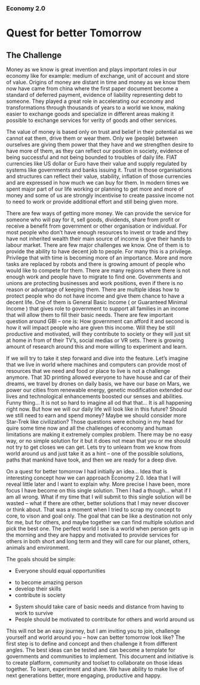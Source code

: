 ### Economy 2.0
# Quest for better Tomorrow

## The Challenge


<p>
Money as we know is great invention and plays important roles in our economy like for example: medium of exchange, unit of account and store of value. Origins of money are distant in time and money as we know them now have came from china where the first paper document become a standard of deferred payment, evidence of liability representing debt to someone. They played a great role in accelerating our economy and transformations through thousands of years to a world we know,  making easier to exchange goods and specialize in different areas making it possible to exchange services for verity of goods and other services.
</p>
<p>
 The value of money is based only on trust and belief in their potential as we cannot eat them, drive them or wear them. Only we (people) between ourselves are giving them power that they have and we strengthen desire to have more of them, as they can reflect our position in society, evidence of being successful and not being bounded to troubles of daily life. FIAT currencies like US dollar or Euro have their value and supply regulated by systems like governments and banks issuing it. Trust in those organisations and structures can reflect their value, stability, inflation of those currencies and are expressed in how much we can buy for them. In modern times we spent major part of our life working or planning to get more and more of money and some of us are strongly incentivise to create passive income not to need to work or provide additional effort and still being given more.
</p>
<p>
There are few ways of getting more money. We can provide the service for someone who will pay for it, sell goods, dividends, share from profit or receive a benefit from government or other organisation or individual. For most people who don’t have enough resources to invest or trade and they have not inherited wealth their main source of income is give their hands to labour market. There are few major challenges we know. One of them is to provide the ability to have decent job to people. For many this is a privilege. Privilege that with time is becoming more of an importance. More and more tasks are replaced by robots and there is growing amount of people who would like to compete for them. There are many regions where there is not enough work and people have to migrate to find one. Governments and unions are protecting businesses and work positions, even if there is no reason or advantage of keeping them. There are multiple ideas how to protect people who do not have income and give them chance to have a decent life. One of them is General Basic Income ( or  Guaranteed Minimal Income  ) that gives role to government to support all families in an income that will allow them to fill their basic needs. There are few important question around GBI – one is: How government can afford it and second is how it will impact people who are given this income. Will they be still productive and motivated, will they contribute to society or they will just sit at home in from of their TV’s, social medias or VR sets. There is growing amount of research around this and more willing to experiment and learn.
</p>
<p>
If we will try to take it step forward and dive into the feature. Let’s imagine that we live in world where machines and computers can provide most of resources that we need and food or place to live is not a challenge anymore. That 3D printing allowed everyone to have house and car of their dreams, we travel by drones on daily basis, we have our base on Mars, we power our cities from renewable energy, genetic modification extended our lives and technological enhancements boosted our senses and abilities. Funny thing… It is not so hard to imagine all od that that… It is all happening right now. But how we will our daily life will look like in this future? Should we still need to earn and spend money? Maybe we should consider more Star-Trek like civilization? Those questions were echoing in my head for quire some time now and all the challenges of economy and human limitations are making it extremely complex problem. There may be no easy way, or no simple solution for it but it does not mean that you or me should not try to get closes we can get. Lets try to unlearn from we know from world around us and just take it as a hint – one of the possible solutions, paths that mankind have took, and then we are ready for a deep dive. 
</p>
<p>
On a quest for better tomorrow I had initially an idea… Idea that is interesting concept how we can approach Economy 2.0. Idea that I will reveal little later and I want to explain why. More precise I have been, more focus I have become on this single solution. Then I had  a though… what if I am all wrong. What if my time that I will submit to this single solution will be wasted – what if there are other, better solutions that I may never discover or think about. That was a moment when I tried to scrap my concept to core, to vison and goal only. The goal that can be like a destination not only for me, but for others, and maybe together we can find multiple solution and pick the best one. The perfect world I see is a world when person gets up in the morning and they are happy and motivated to provide services for others in both short and long term and they will care for our planet, others, animals and environment. 
</p>
<p>The goals should be simple:</p>
<ul>
 <li>	Everyone should equal opportunities 
 <p>
  <li>	to become amazing person
  <li>	develop their skills
  <li> contribute is society
 </p>
 <li>	System should take care of basic needs and distance from having to work to survive
 <li>	People should be motivated to contribute for others and world around us
</ul>
</p>
<p>
This will not be an easy journey, but I  am inviting you to join, challenge yourself and world around you – how can better tomorrow look like? The first step is to define and concept and then challenge it from different angles. The best ideas can be tested and can become a template for governments and communities to implement. 
This document and initiative is to create platform, community and toolset to collaborate on those ideas together. To learn, experiment and share. We have ability to make live of next generations better, more engaging, productive and happy.
</p>
